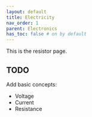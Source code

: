 ```yaml
---
layout: default
title: Electricity
nav_order: 1
parent: Electronics
has_toc: false # on by default
---
```

This is the resistor page.

## TODO
Add basic concepts:
- Voltage
- Current
- Resistance

